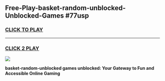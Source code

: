 
## Free-Play-basket-random-unblocked-Unblocked-Games #77usp
<h3>
<a href="https://news.freeplayer.one?title=basket-random-unblocked&ref=8M">CLICK TO PLAY</a></h3>
<hr>

<h3>
<a href="https://news.freeplayer.one?title=basket-random-unblocked&ref=8M">CLICK 2 PLAY</a>
  
</h3>

<a href="https://news.freeplayer.one?title=basket-random-unblocked&ref=8M"><img src="https://clearcache.store/games.png"></a>


**basket-random-unblocked games unblocked: Your Gateway to Fun and Accessible Online Gaming**
